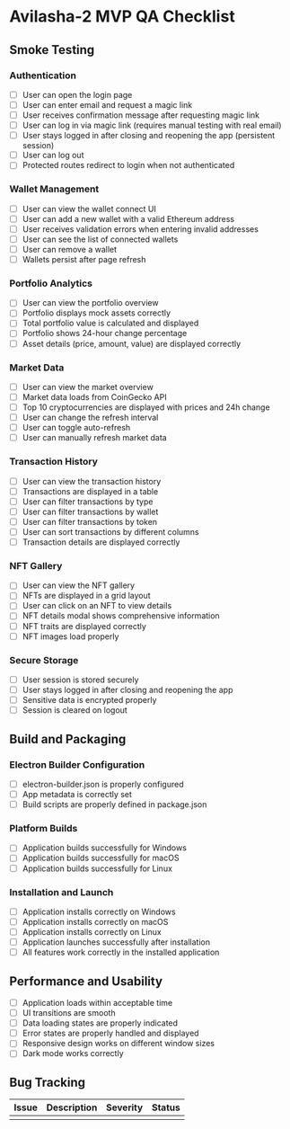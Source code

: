 # Avilasha-2 MVP QA Checklist

## Smoke Testing

### Authentication
- [ ] User can open the login page
- [ ] User can enter email and request a magic link
- [ ] User receives confirmation message after requesting magic link
- [ ] User can log in via magic link (requires manual testing with real email)
- [ ] User stays logged in after closing and reopening the app (persistent session)
- [ ] User can log out
- [ ] Protected routes redirect to login when not authenticated

### Wallet Management
- [ ] User can view the wallet connect UI
- [ ] User can add a new wallet with a valid Ethereum address
- [ ] User receives validation errors when entering invalid addresses
- [ ] User can see the list of connected wallets
- [ ] User can remove a wallet
- [ ] Wallets persist after page refresh

### Portfolio Analytics
- [ ] User can view the portfolio overview
- [ ] Portfolio displays mock assets correctly
- [ ] Total portfolio value is calculated and displayed
- [ ] Portfolio shows 24-hour change percentage
- [ ] Asset details (price, amount, value) are displayed correctly

### Market Data
- [ ] User can view the market overview
- [ ] Market data loads from CoinGecko API
- [ ] Top 10 cryptocurrencies are displayed with prices and 24h change
- [ ] User can change the refresh interval
- [ ] User can toggle auto-refresh
- [ ] User can manually refresh market data

### Transaction History
- [ ] User can view the transaction history
- [ ] Transactions are displayed in a table
- [ ] User can filter transactions by type
- [ ] User can filter transactions by wallet
- [ ] User can filter transactions by token
- [ ] User can sort transactions by different columns
- [ ] Transaction details are displayed correctly

### NFT Gallery
- [ ] User can view the NFT gallery
- [ ] NFTs are displayed in a grid layout
- [ ] User can click on an NFT to view details
- [ ] NFT details modal shows comprehensive information
- [ ] NFT traits are displayed correctly
- [ ] NFT images load properly

### Secure Storage
- [ ] User session is stored securely
- [ ] User stays logged in after closing and reopening the app
- [ ] Sensitive data is encrypted properly
- [ ] Session is cleared on logout

## Build and Packaging

### Electron Builder Configuration
- [ ] electron-builder.json is properly configured
- [ ] App metadata is correctly set
- [ ] Build scripts are properly defined in package.json

### Platform Builds
- [ ] Application builds successfully for Windows
- [ ] Application builds successfully for macOS
- [ ] Application builds successfully for Linux

### Installation and Launch
- [ ] Application installs correctly on Windows
- [ ] Application installs correctly on macOS
- [ ] Application installs correctly on Linux
- [ ] Application launches successfully after installation
- [ ] All features work correctly in the installed application

## Performance and Usability
- [ ] Application loads within acceptable time
- [ ] UI transitions are smooth
- [ ] Data loading states are properly indicated
- [ ] Error states are properly handled and displayed
- [ ] Responsive design works on different window sizes
- [ ] Dark mode works correctly

## Bug Tracking
| Issue | Description | Severity | Status |
|-------|-------------|----------|--------|
|       |             |          |        |
